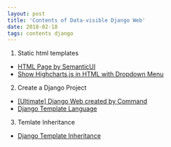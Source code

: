 ```yaml
---
layout: post
title: 'Contents of Data-visible Django Web'
date: 2018-02-18
tags: contents django
---
```


1. Static html templates
  - [HTML Page by SemanticUI](https://davidkorea.github.io/2018/01/26/html-page-by-semanticui.html)
  - [Show Highcharts.js in HTML with Dropdown Menu](https://davidkorea.github.io/2018/01/29/Show-Highcharts-js-in-HTML-with-Dropdown-Menu.html)

2. Create a Django Project
  - [[Ultimate] Django Web created by Command](https://davidkorea.github.io/2018/01/25/Ultimate-Django-Web-created-by-Command.html)
  - [Django Template Language](https://davidkorea.github.io/2018/01/25/Django-Template-Language.html)
  
3. Temlate Inheritance
  - [Django Template Inheritance](https://davidkorea.github.io/2018/01/30/django-template-inheritance.html)
